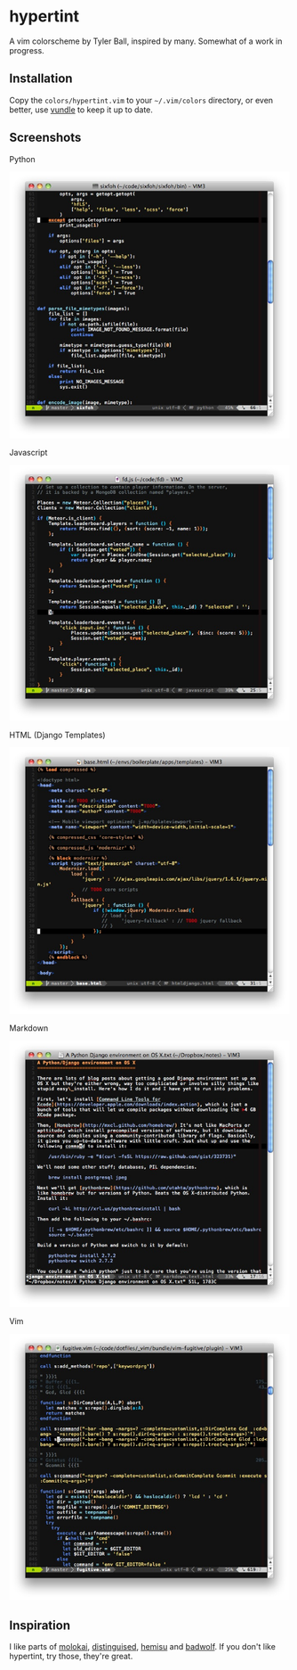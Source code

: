 hypertint
=========

A vim colorscheme by Tyler Ball, inspired by many. Somewhat of a work in progress.

Installation
------------

Copy the `colors/hypertint.vim` to your `~/.vim/colors` directory, or even better,
use [vundle](https://github.com/gmarik/vundle) to keep it up to date.

Screenshots
-----------

Python

![python](https://github.com/tylerball/vim-hypertint/raw/master/screenshots/python.jpg)

Javascript

![javascript](https://github.com/tylerball/vim-hypertint/raw/master/screenshots/javascript.jpg)

HTML (Django Templates)

![html](https://github.com/tylerball/vim-hypertint/raw/master/screenshots/html.jpg)

Markdown

![markdown](https://github.com/tylerball/vim-hypertint/raw/master/screenshots/markdown.jpg)

Vim

![vim](https://github.com/tylerball/vim-hypertint/raw/master/screenshots/vim.jpg)

Inspiration
-----------

I like parts of [molokai][molokai], [distinguised][distinguished],
[hemisu][hemisu] and [badwolf][badwolf]. If you don't like hypertint, try
those, they're great.

[molokai]:https://github.com/tomasr/molokai
[distinguished]:https://github.com/Lokaltog/vim-distinguished
[hemisu]:http://noahfrederick.com/vim-color-scheme-hemisu/
[badwolf]:https://github.com/sjl/badwolf
